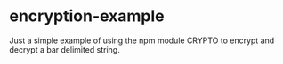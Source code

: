 # encryption-example

Just a simple example of using the npm module CRYPTO to encrypt and decrypt a bar delimited string.
